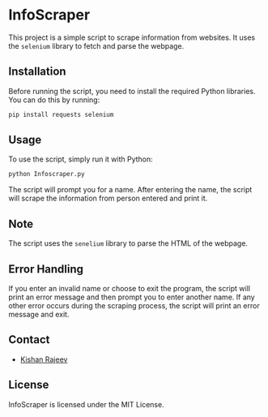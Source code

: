 # InfoScraper

This project is a simple script to scrape information from websites. It uses the `selenium` library to fetch and parse the webpage.

## Installation

Before running the script, you need to install the required Python libraries. You can do this by running:

```bash
pip install requests selenium
```

## Usage

To use the script, simply run it with Python:

```bash
python Infoscraper.py
```

The script will prompt you for a name. After entering the name, the script will scrape the information from person entered and print it.

## Note

The script uses the `senelium` library to parse the HTML of the webpage.

## Error Handling

If you enter an invalid name or choose to exit the program, the script will print an error message and then prompt you to enter another name. If any other error occurs during the scraping process, the script will print an error message and exit.

## Contact

* [Kishan Rajeev](https://kishan.jeevsol.com/)

## License

InfoScraper is licensed under the MIT License.

